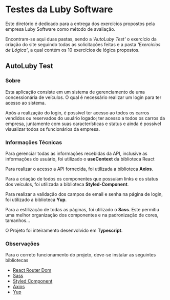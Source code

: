 # Testes da Luby Software

<p>Este diretório é dedicado para a entrega dos exercícios propostos pela empresa Luby Software como método de avaliação.</p>

<p>Encontram-se aqui duas pastas, sendo a <i>'AutoLuby Test'</i> o exercício da criação do site seguindo todas as solicitações feitas e a pasta <i>'Exercícios de Lógica'</i>, a qual contém os 10 exercícios de lógica propostos.

## AutoLuby Test
  
### Sobre
<p> Esta aplicação consiste em um sistema de gerenciamento de uma concessionária de veículos. O qual é necessário realizar um login para ter acesso ao sistema.</p>
<p> Após a realização do login, é possível ter acesso ao todos os carros vendidos ou reservados do usuário logado; ter acesso a todos os carros da empresa, juntamente com suas características e status e ainda é possível visualizar todos os funcionários da empresa.</p>

### Informações Técnicas
<p> Para gerenciar todas as informações recebidas da API, inclusive as informações do usuário, foi utilizado o <b>useContext</b> da biblioteca React </p>
<p> Para realizar o acesso a API fornecida, foi utilizada a biblioteca <b>Axios</b>. </p>
<p> Para a criação de todos os componentes que possuíam links e os status dos veículos, foi utilizada a biblioteca <b>Styled-Component</b>. </p>
<p> Para realizar a validação dos campos de email e senha na página de login, foi utilizado a biblioteca <b>Yup</b>. </p>
<p> Para a estilização de todas as páginas, foi utilizado o <b>Sass</b>. Este permitiu uma melhor organização dos componentes e na padronização de cores, tamanhos... </p>
<p> O Projeto foi inteiramento desenvolvido em <b>Typescript</b>.</p>

### Observações
<p> Para o correto funcionamento do projeto, deve-se instalar as seguintes bibliotecas </p>

<ul>
  <li><a href='https://v5.reactrouter.com/web/guides/quick-start'>React Router Dom</a></li>
  <li><a href='https://sass-lang.com/install'>Sass</a></li>
  <li><a href='https://styled-components.com/'>Styled Component</a></li>
  <li><a href='https://axios-http.com/docs/intro/'>Axios</a></li>
  <li><a href='https://www.npmjs.com/package/yup'>Yup</a></li>
</ul>




